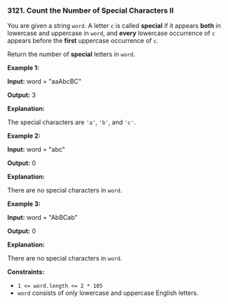 ### 3121\. Count the Number of Special Characters II

You are given a string `word`. A letter `c` is called **special** if it appears **both** in lowercase and uppercase in `word`, and **every** lowercase occurrence of `c` appears before the **first** uppercase occurrence of `c`.

Return the number of **special** letters in `word`.

**Example 1:**

**Input:** word = "aaAbcBC"

**Output:** 3

**Explanation:**

The special characters are `'a'`, `'b'`, and `'c'`.

**Example 2:**

**Input:** word = "abc"

**Output:** 0

**Explanation:**

There are no special characters in `word`.

**Example 3:**

**Input:** word = "AbBCab"

**Output:** 0

**Explanation:**

There are no special characters in `word`.

**Constraints:**

*   `1 <= word.length <= 2 * 105`
*   `word` consists of only lowercase and uppercase English letters.
